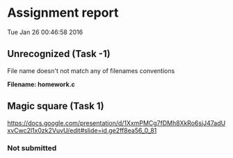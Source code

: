 # Assignment report
Tue Jan 26 00:46:58 2016
## Unrecognized (Task -1)
File name doesn't not match any of filenames conventions

**Filename: homework.c**
## Magic square (Task 1)
https://docs.google.com/presentation/d/1XxmPMCg7fDMh8XkRo6sjJ47adUxvCwc2l1x0zk2VuvU/edit#slide=id.ge2ff8ea56_0_81

### Not submitted
